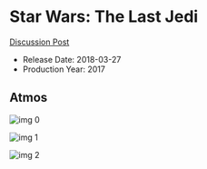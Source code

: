 # Star Wars: The Last Jedi

[Discussion Post](https://www.avsforum.com/threads/bass-eq-for-filtered-movies.2995212/post-56748480)

* Release Date: 2018-03-27
* Production Year: 2017

## Atmos

![img 0](https://i.imgur.com/sZwRFug.jpg)

![img 1](https://i.imgur.com/UHF7IQZ.png)

![img 2](https://i.imgur.com/M6OZNWP.png)

